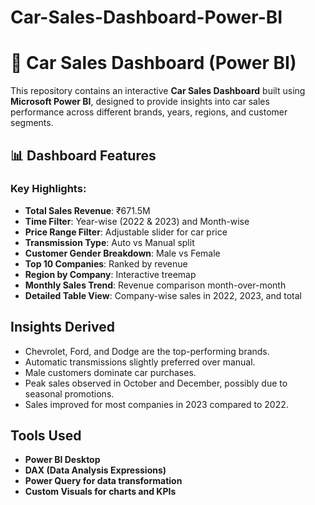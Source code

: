 # Car-Sales-Dashboard-Power-BI
# 🚗 Car Sales Dashboard (Power BI)

This repository contains an interactive **Car Sales Dashboard** built using **Microsoft Power BI**, designed to provide insights into car sales performance across different brands, years, regions, and customer segments.

## 📊 Dashboard Features

### Key Highlights:
- **Total Sales Revenue**: ₹671.5M
- **Time Filter**: Year-wise (2022 & 2023) and Month-wise
- **Price Range Filter**: Adjustable slider for car price
- **Transmission Type**: Auto vs Manual split
- **Customer Gender Breakdown**: Male vs Female
- **Top 10 Companies**: Ranked by revenue
- **Region by Company**: Interactive treemap
- **Monthly Sales Trend**: Revenue comparison month-over-month
- **Detailed Table View**: Company-wise sales in 2022, 2023, and total

## Insights Derived
- Chevrolet, Ford, and Dodge are the top-performing brands.
- Automatic transmissions slightly preferred over manual.
- Male customers dominate car purchases.
- Peak sales observed in October and December, possibly due to seasonal promotions.
- Sales improved for most companies in 2023 compared to 2022.

## Tools Used
- **Power BI Desktop**
- **DAX (Data Analysis Expressions)**
- **Power Query for data transformation**
- **Custom Visuals for charts and KPIs**



